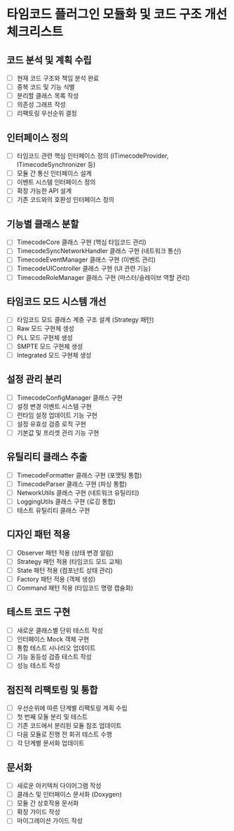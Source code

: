 # 타임코드 플러그인 모듈화 및 코드 구조 개선 체크리스트

## 코드 분석 및 계획 수립
- [ ] 현재 코드 구조와 책임 분석 완료
- [ ] 중복 코드 및 기능 식별
- [ ] 분리할 클래스 목록 작성
- [ ] 의존성 그래프 작성
- [ ] 리팩토링 우선순위 결정

## 인터페이스 정의
- [ ] 타임코드 관련 핵심 인터페이스 정의 (ITimecodeProvider, ITimecodeSynchronizer 등)
- [ ] 모듈 간 통신 인터페이스 설계
- [ ] 이벤트 시스템 인터페이스 정의
- [ ] 확장 가능한 API 설계
- [ ] 기존 코드와의 호환성 인터페이스 정의

## 기능별 클래스 분할
- [ ] TimecodeCore 클래스 구현 (핵심 타임코드 관리)
- [ ] TimecodeSyncNetworkHandler 클래스 구현 (네트워크 통신)
- [ ] TimecodeEventManager 클래스 구현 (이벤트 관리)
- [ ] TimecodeUIController 클래스 구현 (UI 관련 기능)
- [ ] TimecodeRoleManager 클래스 구현 (마스터/슬레이브 역할 관리)

## 타임코드 모드 시스템 개선
- [ ] 타임코드 모드 클래스 계층 구조 설계 (Strategy 패턴)
- [ ] Raw 모드 구현체 생성
- [ ] PLL 모드 구현체 생성
- [ ] SMPTE 모드 구현체 생성
- [ ] Integrated 모드 구현체 생성

## 설정 관리 분리
- [ ] TimecodeConfigManager 클래스 구현
- [ ] 설정 변경 이벤트 시스템 구현
- [ ] 런타임 설정 업데이트 기능 구현
- [ ] 설정 유효성 검증 로직 구현
- [ ] 기본값 및 프리셋 관리 기능 구현

## 유틸리티 클래스 추출
- [ ] TimecodeFormatter 클래스 구현 (포맷팅 통합)
- [ ] TimecodeParser 클래스 구현 (파싱 통합)
- [ ] NetworkUtils 클래스 구현 (네트워크 유틸리티)
- [ ] LoggingUtils 클래스 구현 (로깅 통합)
- [ ] 테스트 유틸리티 클래스 구현

## 디자인 패턴 적용
- [ ] Observer 패턴 적용 (상태 변경 알림)
- [ ] Strategy 패턴 적용 (타임코드 모드 교체)
- [ ] State 패턴 적용 (컴포넌트 상태 관리)
- [ ] Factory 패턴 적용 (객체 생성)
- [ ] Command 패턴 적용 (타임코드 명령 캡슐화)

## 테스트 코드 구현
- [ ] 새로운 클래스별 단위 테스트 작성
- [ ] 인터페이스 Mock 객체 구현
- [ ] 통합 테스트 시나리오 업데이트
- [ ] 기능 동등성 검증 테스트 작성
- [ ] 성능 테스트 작성

## 점진적 리팩토링 및 통합
- [ ] 우선순위에 따른 단계별 리팩토링 계획 수립
- [ ] 첫 번째 모듈 분리 및 테스트
- [ ] 기존 코드에서 분리된 모듈 참조 업데이트
- [ ] 다음 모듈로 진행 전 회귀 테스트 수행
- [ ] 각 단계별 문서화 업데이트

## 문서화
- [ ] 새로운 아키텍처 다이어그램 작성
- [ ] 클래스 및 인터페이스 문서화 (Doxygen)
- [ ] 모듈 간 상호작용 문서화
- [ ] 확장 가이드 작성
- [ ] 마이그레이션 가이드 작성